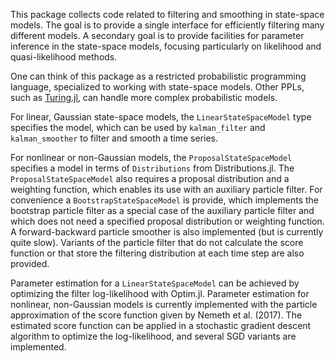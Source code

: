 This package collects code related to filtering and smoothing in state-space models. The goal is to provide a single interface for efficiently filtering many different models. A secondary goal is to provide facilities for parameter inference in the state-space models, focusing particularly on likelihood and quasi-likelihood methods. 

One can think of this package as a restricted probabilistic programming language, specialized to working with state-space models. Other PPLs, such as [Turing.jl](https://github.com/TuringLang/Turing.jl), can handle more complex probabilistic models.

For linear, Gaussian state-space models, the `LinearStateSpaceModel` type specifies the model, which can be used by `kalman_filter` and `kalman_smoother` to filter and smooth a time series. 

For nonlinear or non-Gaussian models, the `ProposalStateSpaceModel` specifies a model in terms of `Distributions` from Distributions.jl. The `ProposalStateSpaceModel` also requires a proposal distribution and a weighting function, which enables its use with an auxiliary particle filter. For convenience a `BootstrapStateSpaceModel` is provide, which implements the bootstrap particle filter as a special case of the auxiliary particle filter and which does not need a specified proposal distribution or weighting function. A forward-backward particle smoother is also implemented (but is currently quite slow). Variants of the particle filter that do not calculate the score function or that store the filtering distribution at each time step are also provided. 

Parameter estimation for a `LinearStateSpaceModel` can be achieved by optimizing the filter log-likelihood with Optim.jl. Parameter estimation for nonlinear, non-Gaussian models is currently implemented with the particle approximation of the score function given by Nemeth et al. (2017). The estimated score function can be applied in a stochastic gradient descent algorithm to optimize the log-likelihood, and several SGD variants are implemented.





